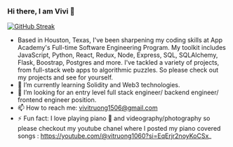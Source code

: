 ### Hi there, I am Vivi 👋
[![GitHub Streak](https://streak-stats.demolab.com?user=vivitruong&theme=tokyonight-duo&hide_border=true&date_format=M%20j%5B%2C%20Y%5D&card_width=493)](https://git.io/streak-stats)

- Based in Houston, Texas, I've been sharpening my coding skills at App Academy's Full-time Software Engineering Program. My toolkit includes JavaScript, Python, React, Redux, Node, Express, SQL, SQLAlchemy, Flask, Boostrap, Postgres and more. I've tackled a variety of projects, from full-stack web apps to algorithmic puzzles. So please check out my projects and see for yourself.
- 🌱 I’m currently learning Solidity and Web3 technologies.
- 👯 I’m looking for an entry level full stack engineer/ backend engineer/ frontend engineer position.
- 📫 How to reach me: vivitruong1506@gmail.com
- ⚡ Fun fact: I love playing piano 🎹 and videography/photography so please checkout my youtube chanel where I posted my piano covered songs : https://youtube.com/@vitruong1060?si=EqErjr2noyKoCSx_
  


